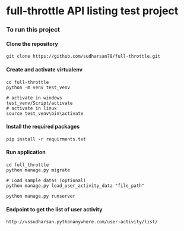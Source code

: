 # full-throttle API listing test project

### To run this project
#### Clone the repository
```
git clone https://github.com/sudharsan78/full-throttle.git
```
#### Create and activate virtualenv
```
cd full-throttle
python -m venv test_venv

# activate in windows
test_venv/Script/activate
# activate in linux
source test_venv\bin\activate
```

#### Install the required packages
```
pip install -r requirments.txt
```
#### Run application
```
cd full_throttle
python manage.py migrate

# Load sample datas (optional)
python manage.py load_user_activity_data "file_path"

python manage.py runserver
```

#### Endpoint to get the list of user activity 
```
http://vssudharsan.pythonanywhere.com/user-activity/list/
```


